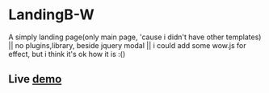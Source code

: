 # LandingB-W
A simply landing page(only main page, 'cause i didn't have other templates) || 
no plugins,library, beside jquery modal || 
i could add some wow.js for effect, but i think it's ok how it is :()


## Live [demo](https://master--b-wbodaci.netlify.app)
